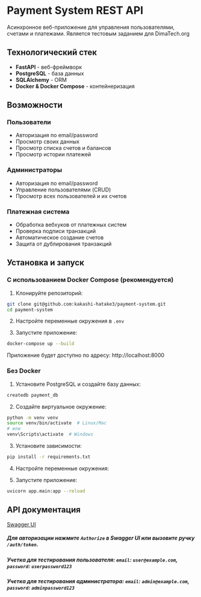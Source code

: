 # Payment System REST API

Асинхронное веб-приложение для управления пользователями, счетами и платежами. Является тестовым заданием для DimaTech.org

## Технологический стек

- **FastAPI** - веб-фреймворк
- **PostgreSQL** - база данных
- **SQLAlchemy** - ORM
- **Docker & Docker Compose** - контейнеризация

## Возможности

### Пользователи
- Авторизация по email/password
- Просмотр своих данных
- Просмотр списка счетов и балансов
- Просмотр истории платежей

### Администраторы
- Авторизация по email/password
- Управление пользователями (CRUD)
- Просмотр всех пользователей и их счетов

### Платежная система
- Обработка вебхуков от платежных систем
- Проверка подписи транзакций
- Автоматическое создание счетов
- Защита от дублирования транзакций

## Установка и запуск

### С использованием Docker Compose (рекомендуется)

1. Клонируйте репозиторий:
```bash
git clone git@github.com:kakashi-hatake3/payment-system.git
cd payment-system
```
2. Настройте переменные окружения в `.env`

3. Запустите приложение:
```bash
docker-compose up --build
```
Приложение будет доступно по адресу: http://localhost:8000

### Без Docker

1. Установите PostgreSQL и создайте базу данных:

```bash
createdb payment_db
```

2. Создайте виртуальное окружение:

```bash
python -m venv venv
source venv/bin/activate  # Linux/Mac
# или
venv\Scripts\activate  # Windows
```

3. Установите зависимости:

```bash
pip install -r requirements.txt
```

4. Настройте переменные окружения:

5. Запустите приложение:

```bash
uvicorn app.main:app --reload
```

## API документация
[Swagger UI](http://localhost:8000/docs)
##### Для авторизации нажмите `Authorize` в Swagger UI или вызовите ручку `/auth/token`.
##### Учетка для тестирования пользователя: `email`: `user@example.com`, `password`: `userpassword123`
##### Учетка для тестирования администратора: `email`: `admin@example.com`, `password`: `adminpassword123`
